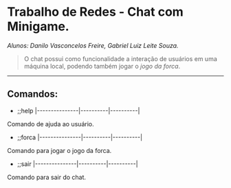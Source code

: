 # Trabalho de Redes - Chat com Minigame.
*Alunos: Danilo Vasconcelos Freire, Gabriel Luiz Leite Souza.*

> O chat possui como funcionalidade a interação de usuários em uma máquina local, podendo também jogar o _jogo da forca_.
* * * * *
## Comandos:
- ;;help
|---------------|----------|----------|

Comando de ajuda ao usuário.

- ;;forca
|---------------|----------|----------|

Comando para jogar o jogo da forca.

- ;;sair
|---------------|----------|----------|

Comando para sair do chat.
